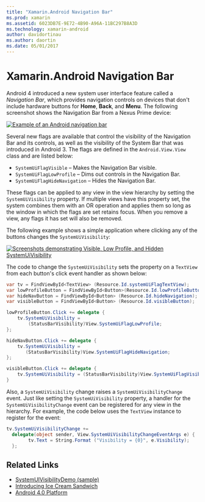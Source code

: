 ```yaml
---
title: "Xamarin.Android Navigation Bar"
ms.prod: xamarin
ms.assetid: 6023DB7E-9E72-4B90-A96A-11BC297B8A3D
ms.technology: xamarin-android
author: davidortinau
ms.author: daortin
ms.date: 05/01/2017
---
```


# Xamarin.Android Navigation Bar

Android 4 introduced a new system user interface feature called a
*Navigation Bar*, which provides navigation controls on devices that
don't include hardware buttons for **Home**, **Back**, and **Menu**.
The following screenshot shows the Navigation Bar from a Nexus Prime
device:

 [![Example of an Android navigation bar](navigation-bar-images/19-navbar.png)](navigation-bar-images/19-navbar.png#lightbox)

Several new flags are available that control the visibility of the Navigation
Bar and its controls, as well as the visibility of the System Bar that was
introduced in Android 3. The flags are defined in the `Android.View.View` class and are listed below:

- `SystemUiFlagVisible` &ndash; Makes the Navigation Bar visible.
- `SystemUiFlagLowProfile` &ndash; Dims out controls in the Navigation Bar.
- `SystemUiFlagHideNavigation` &ndash; Hides the Navigation Bar.

These flags can be applied to any view in the view hierarchy by setting
the `SystemUiVisibility` property. If multiple views have this property
set, the system combines them with an OR operation and applies them so
long as the window in which the flags are set retains focus. When you
remove a view, any flags it has set will also be removed.

The following example shows a simple application where clicking any of the
buttons changes the `SystemUiVisibility`:

 [![Screenshots demonstrating Visible, Low Profile, and Hidden SystemUiVisibility](navigation-bar-images/18-systemuivisibility.png)](navigation-bar-images/18-systemuivisibility.png#lightbox)

The code to change the `SystemUiVisibility` sets the property on a
`TextView` from each button's click event handler as shown below:

```csharp
var tv = FindViewById<TextView> (Resource.Id.systemUiFlagTextView);
var lowProfileButton = FindViewById<Button>(Resource.Id.lowProfileButton);
var hideNavButton = FindViewById<Button> (Resource.Id.hideNavigation);
var visibleButton = FindViewById<Button> (Resource.Id.visibleButton);

lowProfileButton.Click += delegate {
    tv.SystemUiVisibility =
        (StatusBarVisibility)View.SystemUiFlagLowProfile;
};

hideNavButton.Click += delegate {
    tv.SystemUiVisibility =
       (StatusBarVisibility)View.SystemUiFlagHideNavigation;
};

visibleButton.Click += delegate {
    tv.SystemUiVisibility = (StatusBarVisibility)View.SystemUiFlagVisible;
}
```

Also, a `SystemUiVisibility` change raises a `SystemUiVisibilityChange`
event. Just like setting the `SystemUiVisibility` property, a handler
for the `SystemUiVisibilityChange` event can be registered for any view
in the hierarchy. For example, the code below uses the `TextView`
instance to register for the event:

```csharp
tv.SystemUiVisibilityChange +=
  delegate(object sender, View.SystemUiVisibilityChangeEventArgs e) {
        tv.Text = String.Format ("Visibility = {0}", e.Visibility);
  };
```

## Related Links

- [SystemUIVisibilityDemo (sample)](https://docs.microsoft.com/samples/xamarin/monodroid-samples/systemuivisibilitydemo)
- [Introducing Ice Cream Sandwich](https://www.android.com/about/ice-cream-sandwich/)
- [Android 4.0 Platform](https://developer.android.com/sdk/android-4.0.html)
